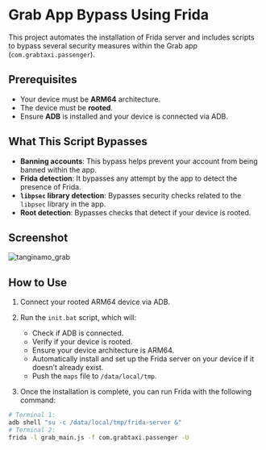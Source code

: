 # Grab App Bypass Using Frida

This project automates the installation of Frida server and includes scripts to bypass several security measures within the Grab app (`com.grabtaxi.passenger`).

## Prerequisites
- Your device must be **ARM64** architecture.
- The device must be **rooted**.
- Ensure **ADB** is installed and your device is connected via ADB.

## What This Script Bypasses
- **Banning accounts**: This bypass helps prevent your account from being banned within the app.
- **Frida detection**: It bypasses any attempt by the app to detect the presence of Frida.
- **`libpsec` library detection**: Bypasses security checks related to the `libpsec` library in the app.
- **Root detection**: Bypasses checks that detect if your device is rooted.

## Screenshot
![tanginamo_grab](https://github.com/user-attachments/assets/ea8d4bab-2c05-4f2d-b8fc-e9ac8c4d2337)

## How to Use

1. Connect your rooted ARM64 device via ADB.
2. Run the `init.bat` script, which will:
   - Check if ADB is connected.
   - Verify if your device is rooted.
   - Ensure your device architecture is ARM64.
   - Automatically install and set up the Frida server on your device if it doesn’t already exist.
   - Push the `maps` file to `/data/local/tmp`.

3.  Once the installation is complete, you can run Frida with the following command:
   ```bash
   # Terminal 1:
   adb shell "su -c /data/local/tmp/frida-server &"
   # Terminal 2:
   frida -l grab_main.js -f com.grabtaxi.passenger -U
   


